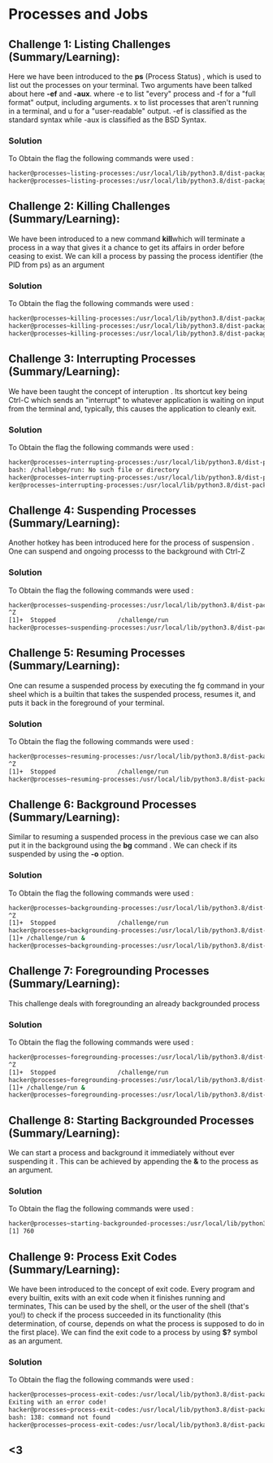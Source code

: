 # Processes and Jobs 
## Challenge 1: Listing Challenges (Summary/Learning):
Here we have been introduced to the **ps** (Process Status) , which is used to list out the processes on your terminal. Two arguments have been talked about here **-ef** and **-aux**. where -e to list "every" process and -f for a "full format" output, including arguments. x to list processes that aren't running in a terminal, and u for a "user-readable" output. -ef is classified as the standard syntax while -aux is classified as the BSD Syntax.
### Solution
To Obtain the flag the following commands were used :
```bash
hacker@processes~listing-processes:/usr/local/lib/python3.8/dist-packages/pwnlib/flag$ ps -ef
hacker@processes~listing-processes:/usr/local/lib/python3.8/dist-packages/pwnlib/flag$ /challenge/14390-run-3558
```

## Challenge 2: Killing Challenges (Summary/Learning):
We have been introduced to a new command **kill**which  will terminate a process in a way that gives it a chance to get its affairs in order before ceasing to exist. We can kill a process by passing the process identifier (the PID from ps) as an argument
### Solution
To Obtain the flag the following commands were used :
```bash
hacker@processes~killing-processes:/usr/local/lib/python3.8/dist-packages/pwnlib/flag$ ps -ef | grep dont_run
hacker@processes~killing-processes:/usr/local/lib/python3.8/dist-packages/pwnlib/flag$ kill 203
hacker@processes~killing-processes:/usr/local/lib/python3.8/dist-packages/pwnlib/flag$ /challenge/run
```

## Challenge 3: Interrupting Processes (Summary/Learning):
We have been taught the concept of interuption . Its shortcut key being  Ctrl-C which sends an "interrupt" to whatever application is waiting on input from the terminal and, typically, this causes the application to cleanly exit.
### Solution
To Obtain the flag the following commands were used :
```bash
hacker@processes~interrupting-processes:/usr/local/lib/python3.8/dist-packages/pwnlib/flag$ /challebge/run
bash: /challebge/run: No such file or directory
hacker@processes~interrupting-processes:/usr/local/lib/python3.8/dist-packages/pwnlib/flag$ /challenge/run
ker@processes~interrupting-processes:/usr/local/lib/python3.8/dist-packages/pwnlib/flag$ 

```

## Challenge 4: Suspending Processes (Summary/Learning):
Another hotkey has been introduced here for the process of suspension .
One can suspend and ongoing processs to the background with Ctrl-Z
### Solution
To Obtain the flag the following commands were used :
```bash
hacker@processes~suspending-processes:/usr/local/lib/python3.8/dist-packages/pwnlib/flag$ /challenge/run
^Z
[1]+  Stopped                 /challenge/run
hacker@processes~suspending-processes:/usr/local/lib/python3.8/dist-packages/pwnlib/flag$ /challenge/run
```

## Challenge 5: Resuming Processes (Summary/Learning):
One can resume a suspended process by executing the  fg command in your sheel which is a builtin that takes the suspended process, resumes it, and puts it back in the foreground of your terminal.
### Solution
To Obtain the flag the following commands were used :
```bash
hacker@processes~resuming-processes:/usr/local/lib/python3.8/dist-packages/pwnlib/flag$ /challenge/run
^Z
[1]+  Stopped                 /challenge/run
hacker@processes~resuming-processes:/usr/local/lib/python3.8/dist-packages/pwnlib/flag$ fg /challenge/run

```

## Challenge 6: Background Processes (Summary/Learning):
Similar to resuming a suspended process in the previous case we can also put it in the background using the **bg** command . We can check if its suspended by using the **-o** option.
### Solution
To Obtain the flag the following commands were used :
```bash
hacker@processes~backgrounding-processes:/usr/local/lib/python3.8/dist-packages/pwnlib/flag$ /challenge/run
^Z
[1]+  Stopped                 /challenge/run
hacker@processes~backgrounding-processes:/usr/local/lib/python3.8/dist-packages/pwnlib/flag$ bg /challenge/run
[1]+ /challenge/run &
hacker@processes~backgrounding-processes:/usr/local/lib/python3.8/dist-packages/pwnlib/flag$ /challenge/run
```

## Challenge 7: Foregrounding Processes (Summary/Learning):
This challenge deals with foregrounding an already backgrounded process 
### Solution
To Obtain the flag the following commands were used :
```bash
hacker@processes~foregrounding-processes:/usr/local/lib/python3.8/dist-packages/pwnlib/flag$ /challenge/run
^Z
[1]+  Stopped                 /challenge/run
hacker@processes~foregrounding-processes:/usr/local/lib/python3.8/dist-packages/pwnlib/flag$ bg /challenge/run
[1]+ /challenge/run &
hacker@processes~foregrounding-processes:/usr/local/lib/python3.8/dist-packages/pwnlib/flag$ fg /challenge/run

```
## Challenge 8: Starting Backgrounded Processes (Summary/Learning):
We can start a process and background it immediately without ever suspending it . This can be achieved by appending the **&** to the process as an argument.
### Solution
To Obtain the flag the following commands were used :
```bash
hacker@processes~starting-backgrounded-processes:/usr/local/lib/python3.8/dist-packages/pwnlib/flag$ /challenge/run &
[1] 760

```
## Challenge 9: Process Exit Codes (Summary/Learning):
We have been introduced to the concept of exit code. Every program and every builtin, exits with an exit code when it finishes running and terminates, This can be used by the shell, or the user of the shell (that's you!) to check if the process succeeded in its functionality (this determination, of course, depends on what the process is supposed to do in the first place). We can find the exit code to a process by using **$?** symbol as an argument.
### Solution
To Obtain the flag the following commands were used :
```bash
hacker@processes~process-exit-codes:/usr/local/lib/python3.8/dist-packages/pwnlib/flag$ /challenge/get-code
Exiting with an error code!
hacker@processes~process-exit-codes:/usr/local/lib/python3.8/dist-packages/pwnlib/flag$ $?
bash: 138: command not found
hacker@processes~process-exit-codes:/usr/local/lib/python3.8/dist-packages/pwnlib/flag$ /challenge/submit-code 138
```
## <3